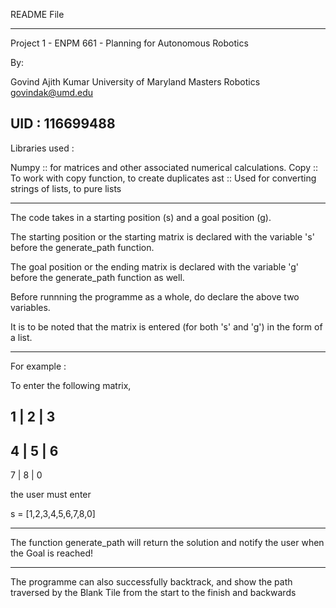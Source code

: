
README File
_________________________________________________________________________________________

Project 1 - ENPM 661 - Planning for Autonomous Robotics

By: 

Govind Ajith Kumar
University of Maryland
Masters Robotics
govindak@umd.edu

UID : 116699488
-------------------------------------------------------------------------------------------
Libraries used :

Numpy :: for matrices and other associated numerical calculations. 
Copy :: To work with copy function, to create duplicates
ast :: Used for converting strings of lists, to pure lists

-------------------------------------------------------------------------------------------

The code takes in a starting position (s) and a goal position (g).

The starting position or the starting matrix is declared with the variable 's' before the
generate_path function.

The goal position or the ending matrix is declared with the variable 'g' before the
generate_path function as well.

Before runnning the programme as a whole, do declare the above two variables.

It is to be noted that the matrix is entered (for both 's' and 'g') in the form of a list.

-------------------------------------------------------------------------------------------
For example :

To enter the following matrix,

1 | 2 | 3
---------
4 | 5 | 6
---------
7 | 8 | 0  

the user must enter 

s = [1,2,3,4,5,6,7,8,0]

-------------------------------------------------------------------------------------------

The function generate_path will return the solution and notify the user when the Goal is reached!

-------------------------------------------------------------------------------------------

The programme can also successfully backtrack, and show the path traversed by the Blank Tile from 
the start to the finish and backwards



